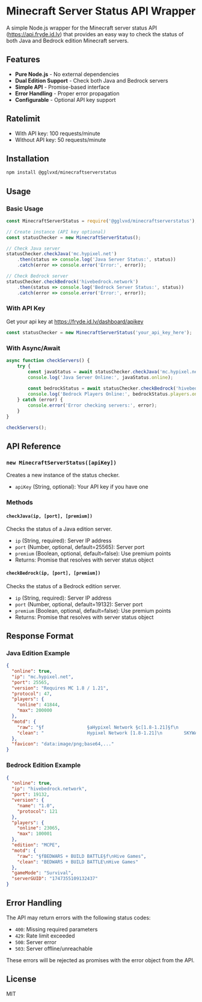 # Minecraft Server Status API Wrapper

A simple Node.js wrapper for the Minecraft server status API (https://api.fryde.id.lv) that provides an easy way to check the status of both Java and Bedrock edition Minecraft servers.

## Features

- **Pure Node.js** - No external dependencies
- **Dual Edition Support** - Check both Java and Bedrock servers
- **Simple API** - Promise-based interface
- **Error Handling** - Proper error propagation
- **Configurable** - Optional API key support

## Ratelimit
- With API key: 100 requests/minute
- Without API key: 50 requests/minute

## Installation

```bash
npm install @gglvxd/minecraftserverstatus
```

## Usage

### Basic Usage

```javascript
const MinecraftServerStatus = require('@gglvxd/minecraftserverstatus');

// Create instance (API key optional)
const statusChecker = new MinecraftServerStatus(); 

// Check Java server
statusChecker.checkJava('mc.hypixel.net')
    .then(status => console.log('Java Server Status:', status))
    .catch(error => console.error('Error:', error));

// Check Bedrock server
statusChecker.checkBedrock('hivebedrock.network')
    .then(status => console.log('Bedrock Server Status:', status))
    .catch(error => console.error('Error:', error));
```

### With API Key

Get your api key at https://fryde.id.lv/dashboard/apikey

```javascript
const statusChecker = new MinecraftServerStatus('your_api_key_here');
```

### With Async/Await

```javascript
async function checkServers() {
    try {
        const javaStatus = await statusChecker.checkJava('mc.hypixel.net');
        console.log('Java Server Online:', javaStatus.online);
        
        const bedrockStatus = await statusChecker.checkBedrock('hivebedrock.network');
        console.log('Bedrock Players Online:', bedrockStatus.players.online);
    } catch (error) {
        console.error('Error checking servers:', error);
    }
}

checkServers();
```

## API Reference

### `new MinecraftServerStatus([apiKey])`

Creates a new instance of the status checker.

- `apiKey` (String, optional): Your API key if you have one

### Methods

#### `checkJava(ip, [port], [premium])`

Checks the status of a Java edition server.

- `ip` (String, required): Server IP address
- `port` (Number, optional, default=25565): Server port
- `premium` (Boolean, optional, default=false): Use premium points
- Returns: Promise that resolves with server status object

#### `checkBedrock(ip, [port], [premium])`

Checks the status of a Bedrock edition server.

- `ip` (String, required): Server IP address
- `port` (Number, optional, default=19132): Server port
- `premium` (Boolean, optional, default=false): Use premium points
- Returns: Promise that resolves with server status object

## Response Format

### Java Edition Example

```json
{
  "online": true,
  "ip": "mc.hypixel.net",
  "port": 25565,
  "version": "Requires MC 1.8 / 1.21",
  "protocol": 47,
  "players": {
    "online": 41844,
    "max": 200000
  },
  "motd": {
    "raw": "§f                §aHypixel Network §c[1.8-1.21]§f\n        §d§lSKYWARS UPDATE §7- §b§lDISASTERS v0.3",
    "clean": "                Hypixel Network [1.8-1.21]\n        SKYWARS UPDATE - DISASTERS v0.3"
  },
  "favicon": "data:image/png;base64,..."
}
```

### Bedrock Edition Example

```json
{
  "online": true,
  "ip": "hivebedrock.network",
  "port": 19132,
  "version": {
    "name": "1.0",
    "protocol": 121
  },
  "players": {
    "online": 23065,
    "max": 100001
  },
  "edition": "MCPE",
  "motd": {
    "raw": "§fBEDWARS + BUILD BATTLE§f\nHive Games",
    "clean": "BEDWARS + BUILD BATTLE\nHive Games"
  },
  "gameMode": "Survival",
  "serverGUID": "1747355109132437"
}
```

## Error Handling

The API may return errors with the following status codes:

- `400`: Missing required parameters
- `429`: Rate limit exceeded
- `500`: Server error
- `503`: Server offline/unreachable

These errors will be rejected as promises with the error object from the API.

## License

MIT
